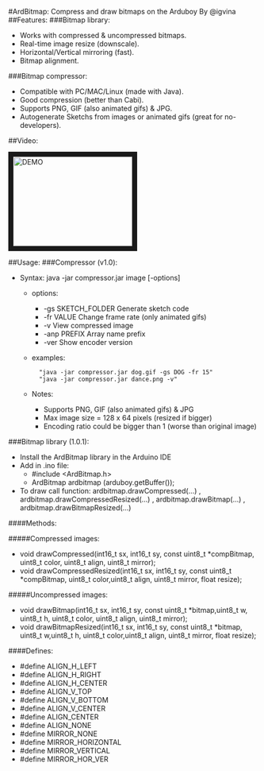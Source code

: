 #ArdBitmap: Compress and draw bitmaps on the Arduboy
By @igvina
##Features:
###Bitmap library:
* Works with compressed & uncompressed bitmaps.
* Real-time image resize (downscale).
* Horizontal/Vertical mirroring (fast).
* Bitmap alignment.

###Bitmap compressor:
* Compatible with PC/MAC/Linux (made with Java).
* Good compression (better than Cabi).
* Supports PNG, GIF (also animated gifs) & JPG.
* Autogenerate Sketchs from images or animated gifs (great for no-developers).

##Video:

<a href="http://www.youtube.com/watch?feature=player_embedded&v=vtDYwqJ68gU
" target="_blank"><img src="http://img.youtube.com/vi/vtDYwqJ68gU/0.jpg" 
alt="DEMO" width="240" height="180" border="10" /></a>

##Usage:
###Compressor (v1.0):
* Syntax: java -jar compressor.jar image [-options]
	* options:
		* -gs SKETCH_FOLDER       Generate sketch code
		* -fr VALUE               Change frame rate (only animated gifs)
		* -v                      View compressed image
		* -anp PREFIX             Array name prefix
		* -ver                    Show encoder version

	* examples:

        	"java -jar compressor.jar dog.gif -gs DOG -fr 15"
        	"java -jar compressor.jar dance.png -v"

	* Notes:
		* Supports PNG, GIF (also animated gifs) & JPG
		* Max image size = 128 x 64 pixels (resized if bigger)
		* Encoding ratio could be bigger than 1 (worse than original image)

###Bitmap library (1.0.1):
* Install the ArdBitmap library in the Arduino IDE
* Add in .ino file:
	* \#include <ArdBitmap.h>
	* ArdBitmap ardbitmap (arduboy.getBuffer());
* To draw call function: ardbitmap.drawCompressed(...) , ardbitmap.drawCompressedResized(...) , ardbitmap.drawBitmap(...) , ardbitmap.drawBitmapResized(...)

####Methods:

#####Compressed images:
* void drawCompressed(int16_t sx, int16_t sy, const uint8_t *compBitmap, uint8_t color, uint8_t align, uint8_t mirror);
* void drawCompressedResized(int16_t sx, int16_t sy, const uint8_t *compBitmap, uint8_t color,uint8_t align, uint8_t mirror, float resize);

#####Uncompressed images:
* void drawBitmap(int16_t sx, int16_t sy, const uint8_t *bitmap,uint8_t w, uint8_t h, uint8_t color, uint8_t align, uint8_t mirror);
* void drawBitmapResized(int16_t sx, int16_t sy, const uint8_t *bitmap, uint8_t w,uint8_t h, uint8_t color,uint8_t align, uint8_t mirror, float resize);

####Defines:
* #define ALIGN_H_LEFT
* #define ALIGN_H_RIGHT
* #define ALIGN_H_CENTER
* #define ALIGN_V_TOP
* #define ALIGN_V_BOTTOM
* #define ALIGN_V_CENTER
* #define ALIGN_CENTER
* #define ALIGN_NONE
* #define MIRROR_NONE
* #define MIRROR_HORIZONTAL
* #define MIRROR_VERTICAL
* #define MIRROR_HOR_VER
